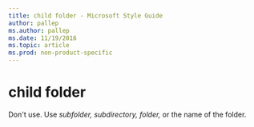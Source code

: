 ```yaml
---
title: child folder - Microsoft Style Guide
author: pallep
ms.author: pallep
ms.date: 11/19/2016
ms.topic: article
ms.prod: non-product-specific
---
```


# child folder

Don't use. Use *subfolder,* *subdirectory,* *folder,* or the name of the folder.
